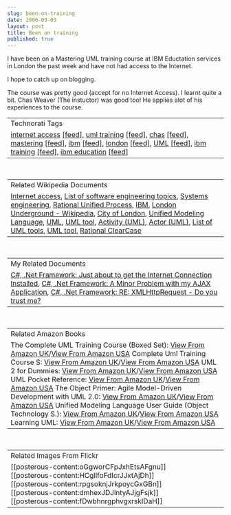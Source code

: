 ```yaml
---
slug: been-on-training
date: 2006-03-03
layout: post
title: Been on training
published: true
---
```

I have been on a Mastering UML training course at IBM Eductation services in London the past week and have not had access to the Internet.  <p />I hope to catch up on blogging.<p />The course was pretty good (accept for no Internet Access).  I learnt quite a bit.  Chas Weaver (The instuctor) was good too!  He applies alot of his experiences to the course.<p /><table class="TechnoratiHead TagHeader">
<tr><td>Technorati Tags</td></tr>
<tr class="Technorati"><td>
<a href="http://www.kinlan.co.uk/tag/internet%20access" class="Tag" rel="tag">internet access</a> <a href="http://feeds.technorati.com/feed/posts/tag/internet%20access" class="Tag">[feed]</a>, <a href="http://www.kinlan.co.uk/tag/uml%20training" class="Tag" rel="tag">uml training</a> <a href="http://feeds.technorati.com/feed/posts/tag/uml%20training" class="Tag">[feed]</a>, <a href="http://www.kinlan.co.uk/tag/chas" class="Tag" rel="tag">chas</a> <a href="http://feeds.technorati.com/feed/posts/tag/chas" class="Tag">[feed]</a>, <a href="http://www.kinlan.co.uk/tag/mastering" class="Tag" rel="tag">mastering</a> <a href="http://feeds.technorati.com/feed/posts/tag/mastering" class="Tag">[feed]</a>, <a href="http://www.kinlan.co.uk/tag/ibm" class="Tag" rel="tag">ibm</a> <a href="http://feeds.technorati.com/feed/posts/tag/ibm" class="Tag">[feed]</a>, <a href="http://www.kinlan.co.uk/tag/london" class="Tag" rel="tag">london</a> <a href="http://feeds.technorati.com/feed/posts/tag/london" class="Tag">[feed]</a>, <a href="http://www.kinlan.co.uk/tag/UML" class="Tag" rel="tag">UML</a> <a href="http://feeds.technorati.com/feed/posts/tag/UML" class="Tag">[feed]</a>, <a href="http://www.kinlan.co.uk/tag/ibm%20training" class="Tag" rel="tag">ibm training</a> <a href="http://feeds.technorati.com/feed/posts/tag/ibm%20training" class="Tag">[feed]</a>, <a href="http://www.kinlan.co.uk/tag/ibm%20education" class="Tag" rel="tag">ibm education</a> <a href="http://feeds.technorati.com/feed/posts/tag/ibm%20education" class="Tag">[feed]</a>
</td></tr>
</table><br /><table class="TechnoratiHead TagHeader">
<tr><td>Related Wikipedia Documents</td></tr>
<tr class="Technorati"><td>
<a href="http://en.wikipedia.org/wiki/Internet_access" class="Tag" rel="tag">Internet access</a>, <a href="http://en.wikipedia.org/wiki/List_of_software_engineering_topics" class="Tag" rel="tag">List of software engineering topics</a>, <a href="http://en.wikipedia.org/wiki/Systems_Engineering" class="Tag" rel="tag">Systems engineering</a>, <a href="http://en.wikipedia.org/wiki/Rational_Unified_Process" class="Tag" rel="tag">Rational Unified Process</a>, <a href="http://en.wikipedia.org/wiki/IBM" class="Tag" rel="tag">IBM</a>, <a href="http://en.wikipedia.org/wiki/London_Underground" class="Tag" rel="tag">London Underground - Wikipedia</a>, <a href="http://en.wikipedia.org/wiki/City_of_London" class="Tag" rel="tag">City of London</a>, <a href="http://en.wikipedia.org/wiki/Unified_Modeling_Language" class="Tag" rel="tag">Unified Modeling Language</a>, <a href="http://en.wikipedia.org/wiki/UML" class="Tag" rel="tag">UML</a>, <a href="http://en.wikipedia.org/wiki/UML_tool" class="Tag" rel="tag">UML tool</a>, <a href="http://en.wikipedia.org/wiki/Activity_(UML)" class="Tag" rel="tag">Activity (UML)</a>, <a href="http://en.wikipedia.org/wiki/Actor_(UML)" class="Tag" rel="tag">Actor (UML)</a>, <a href="http://en.wikipedia.org/wiki/List_of_UML_programs" class="Tag" rel="tag">List of UML tools</a>, <a href="http://en.wikipedia.org/wiki/UML_program" class="Tag" rel="tag">UML tool</a>, <a href="http://en.wikipedia.org/wiki/Rational_ClearCase" class="Tag" rel="tag">Rational ClearCase</a>
</td></tr>
</table><br /><table class="TechnoratiHead TagHeader">
<tr><td>My Related Documents</td></tr>
<tr class="Technorati"><td>
<a href="http://www.kinlan.co.uk/2006/01/just-about-to-get-internet-connection.html" class="Tag" rel="tag">C#, .Net Framework: Just about to get the Internet Connection Installed</a>, <a href="http://www.kinlan.co.uk/2005/08/minor-problem-with-my-ajax-application.html" class="Tag" rel="tag">C#, .Net Framework: A Minor Problem with my AJAX Application</a>, <a href="http://www.kinlan.co.uk/2005/10/re-xmlhttprequest-do-you-trust-me.html" class="Tag" rel="tag">C#, .Net Framework: RE: XMLHttpRequest - Do you trust me?</a>
</td></tr>
</table><br /><table class="TechnoratiHead TagHeader">
<tr><td>Related Amazon Books</td></tr>
<tr class="Technorati"><td>The Complete UML Training Course (Boxed Set): <a href="http://www.amazon.co.uk/exec/obidos/redirect?tag=cnetfra-21&amp;link_code=xm2&amp;camp=2025&amp;creative=165953&amp;path=http://www.amazon.co.uk/gp/redirect.html%253fASIN=0130870145%2526tag=cnetfra-21%2526lcode=xm2%2526cID=2025%2526ccmID=165953%2526location=/o/ASIN/0130870145%25253FSubscriptionId=0CM2PVF6VAHJQKW5G782" class="Tag" rel="tag">View From Amazon UK</a>/<a href="http://www.amazon.com/exec/obidos/redirect?tag=cnetfra-20&amp;link_code=xm2&amp;camp=2025&amp;creative=165953&amp;path=http://www.amazon.com/gp/redirect.html%253fASIN=0130870145%2526tag=cnetfra-20%2526lcode=xm2%2526cID=2025%2526ccmID=165953%2526location=/o/ASIN/0130870145%25253FSubscriptionId=0CM2PVF6VAHJQKW5G782" class="Tag" rel="tag">View From Amazon USA</a> Complete Uml Training Course S: <a href="http://www.amazon.co.uk/exec/obidos/redirect?tag=cnetfra-21&amp;link_code=xm2&amp;camp=2025&amp;creative=165953&amp;path=http://www.amazon.co.uk/gp/redirect.html%253fASIN=0130870137%2526tag=cnetfra-21%2526lcode=xm2%2526cID=2025%2526ccmID=165953%2526location=/o/ASIN/0130870137%25253FSubscriptionId=0CM2PVF6VAHJQKW5G782" class="Tag" rel="tag">View From Amazon UK</a>/<a href="http://www.amazon.com/exec/obidos/redirect?tag=cnetfra-20&amp;link_code=xm2&amp;camp=2025&amp;creative=165953&amp;path=http://www.amazon.com/gp/redirect.html%253fASIN=0130870137%2526tag=cnetfra-20%2526lcode=xm2%2526cID=2025%2526ccmID=165953%2526location=/o/ASIN/0130870137%25253FSubscriptionId=0CM2PVF6VAHJQKW5G782" class="Tag" rel="tag">View From Amazon USA</a> UML 2 for Dummies: <a href="http://www.amazon.co.uk/exec/obidos/redirect?tag=cnetfra-21&amp;link_code=xm2&amp;camp=2025&amp;creative=165953&amp;path=http://www.amazon.co.uk/gp/redirect.html%253fASIN=0764526146%2526tag=cnetfra-21%2526lcode=xm2%2526cID=2025%2526ccmID=165953%2526location=/o/ASIN/0764526146%25253FSubscriptionId=0CM2PVF6VAHJQKW5G782" class="Tag" rel="tag">View From Amazon UK</a>/<a href="http://www.amazon.com/exec/obidos/redirect?tag=cnetfra-20&amp;link_code=xm2&amp;camp=2025&amp;creative=165953&amp;path=http://www.amazon.com/gp/redirect.html%253fASIN=0764526146%2526tag=cnetfra-20%2526lcode=xm2%2526cID=2025%2526ccmID=165953%2526location=/o/ASIN/0764526146%25253FSubscriptionId=0CM2PVF6VAHJQKW5G782" class="Tag" rel="tag">View From Amazon USA</a> UML Pocket Reference: <a href="http://www.amazon.co.uk/exec/obidos/redirect?tag=cnetfra-21&amp;link_code=xm2&amp;camp=2025&amp;creative=165953&amp;path=http://www.amazon.co.uk/gp/redirect.html%253fASIN=0596004974%2526tag=cnetfra-21%2526lcode=xm2%2526cID=2025%2526ccmID=165953%2526location=/o/ASIN/0596004974%25253FSubscriptionId=0CM2PVF6VAHJQKW5G782" class="Tag" rel="tag">View From Amazon UK</a>/<a href="http://www.amazon.com/exec/obidos/redirect?tag=cnetfra-20&amp;link_code=xm2&amp;camp=2025&amp;creative=165953&amp;path=http://www.amazon.com/gp/redirect.html%253fASIN=0596004974%2526tag=cnetfra-20%2526lcode=xm2%2526cID=2025%2526ccmID=165953%2526location=/o/ASIN/0596004974%25253FSubscriptionId=0CM2PVF6VAHJQKW5G782" class="Tag" rel="tag">View From Amazon USA</a> The Object Primer: Agile Model-Driven Development with UML 2.0: <a href="http://www.amazon.co.uk/exec/obidos/redirect?tag=cnetfra-21&amp;link_code=xm2&amp;camp=2025&amp;creative=165953&amp;path=http://www.amazon.co.uk/gp/redirect.html%253fASIN=0521540186%2526tag=cnetfra-21%2526lcode=xm2%2526cID=2025%2526ccmID=165953%2526location=/o/ASIN/0521540186%25253FSubscriptionId=0CM2PVF6VAHJQKW5G782" class="Tag" rel="tag">View From Amazon UK</a>/<a href="http://www.amazon.com/exec/obidos/redirect?tag=cnetfra-20&amp;link_code=xm2&amp;camp=2025&amp;creative=165953&amp;path=http://www.amazon.com/gp/redirect.html%253fASIN=0521540186%2526tag=cnetfra-20%2526lcode=xm2%2526cID=2025%2526ccmID=165953%2526location=/o/ASIN/0521540186%25253FSubscriptionId=0CM2PVF6VAHJQKW5G782" class="Tag" rel="tag">View From Amazon USA</a> Unified Modeling Language User Guide (Object Technology S.): <a href="http://www.amazon.co.uk/exec/obidos/redirect?tag=cnetfra-21&amp;link_code=xm2&amp;camp=2025&amp;creative=165953&amp;path=http://www.amazon.co.uk/gp/redirect.html%253fASIN=0321267974%2526tag=cnetfra-21%2526lcode=xm2%2526cID=2025%2526ccmID=165953%2526location=/o/ASIN/0321267974%25253FSubscriptionId=0CM2PVF6VAHJQKW5G782" class="Tag" rel="tag">View From Amazon UK</a>/<a href="http://www.amazon.com/exec/obidos/redirect?tag=cnetfra-20&amp;link_code=xm2&amp;camp=2025&amp;creative=165953&amp;path=http://www.amazon.com/gp/redirect.html%253fASIN=0321267974%2526tag=cnetfra-20%2526lcode=xm2%2526cID=2025%2526ccmID=165953%2526location=/o/ASIN/0321267974%25253FSubscriptionId=0CM2PVF6VAHJQKW5G782" class="Tag" rel="tag">View From Amazon USA</a> Learning UML: <a href="http://www.amazon.co.uk/exec/obidos/redirect?tag=cnetfra-21&amp;link_code=xm2&amp;camp=2025&amp;creative=165953&amp;path=http://www.amazon.co.uk/gp/redirect.html%253fASIN=0596003447%2526tag=cnetfra-21%2526lcode=xm2%2526cID=2025%2526ccmID=165953%2526location=/o/ASIN/0596003447%25253FSubscriptionId=0CM2PVF6VAHJQKW5G782" class="Tag" rel="tag">View From Amazon UK</a>/<a href="http://www.amazon.com/exec/obidos/redirect?tag=cnetfra-20&amp;link_code=xm2&amp;camp=2025&amp;creative=165953&amp;path=http://www.amazon.com/gp/redirect.html%253fASIN=0596003447%2526tag=cnetfra-20%2526lcode=xm2%2526cID=2025%2526ccmID=165953%2526location=/o/ASIN/0596003447%25253FSubscriptionId=0CM2PVF6VAHJQKW5G782" class="Tag" rel="tag">View From Amazon USA</a>
</td></tr>
</table><br /><table class="TechnoratiHead TagHeader">
<tr><td>Related Images From Flickr</td></tr>
<tr class="Technorati"><td>
<span style="float: left;">[[posterous-content:oGgworCFpJxhEtsAFgnu]]</span><span style="float: left;">[[posterous-content:HCgllfoFdIcrJJxtAjDh]]</span><span style="float: left;">[[posterous-content:rpgsoknjJrkpoycGxGBn]]</span><span style="float: left;">[[posterous-content:dmhexJDJlntyAJjgFsjk]]</span><span style="float: left;">[[posterous-content:fDwbhnrgphvgxrskIDaH]]</span>
</td></tr>
</table><div class="blogger-post-footer"><img class="posterous_download_image" src="https://blogger.googleusercontent.com/tracker/8109338-114142557500932365?l=www.kinlan.co.uk%2Findex.html" height="1" alt="" width="1" /></div>

